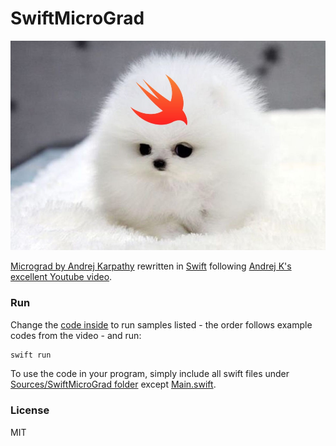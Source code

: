 # SwiftMicroGrad

![oiii](puppySwifty.jpg)

[Micrograd by Andrej Karpathy](https://github.com/karpathy/micrograd) rewritten in [Swift](https://github.com/apple/swift) following [Andrej K's excellent Youtube video](https://www.youtube.com/watch?v=VMj-3S1tku0).

### Run

Change the [code inside](Sources/SwiftMicroGrad/Main.swift) to run samples listed - the order follows example codes from the video - and run:

```bash
swift run
```

To use the code in your program, simply include all swift files under [Sources/SwiftMicroGrad folder](Sources/SwiftMicroGrad) except [Main.swift](Sources/SwiftMicroGrad/Main.swift).

### License

MIT